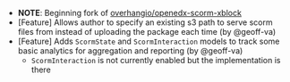 
<!--
Create a changelog entry for every new user-facing change. Please respect the following instructions:
- Indicate breaking changes by prepending an explosion 💥 character.
- Prefix your changes with either [Bugfix], [Improvement], [Feature], [Security], [Deprecation].
- You may optionally append "(by @<author>)" at the end of the line, where "<author>" is either one (just one)
of your GitHub username, real name or affiliated organization. These affiliations will be displayed in
the release notes for every release.
-->

- **NOTE**: Beginning fork of [overhangio/openedx-scorm-xblock](https://github.com/overhangio/openedx-scorm-xblock/tree/v18.0.2)
- [Feature] Allows author to specify an existing s3 path to serve scorm files from instead of uploading the package each time (by @geoff-va)
- [Feature] Adds `ScormState` and `ScormInteraction` models to track some basic analytics for aggregation and reporting (by @geoff-va)
  - `ScormInteraction` is not currently enabled but the implementation is there
